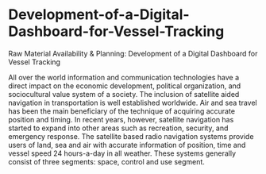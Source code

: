 # Development-of-a-Digital-Dashboard-for-Vessel-Tracking
Raw Material Availability &amp; Planning: Development of  a Digital Dashboard for Vessel Tracking


All over the world information and communication technologies have a direct impact on
the economic development, political organization, and sociocultural value system of a
society. The inclusion of satellite aided navigation in transportation is well established
worldwide. Air and sea travel has been the main beneficiary of the technique of acquiring
accurate position and timing. In recent years, however, satellite navigation has started to
expand into other areas such as recreation, security, and emergency response.
The satellite based radio navigation systems provide users of land, sea and air with
accurate information of position, time and vessel speed 24 hours-a-day in all weather.
These systems generally consist of three segments: space, control and use segment.
